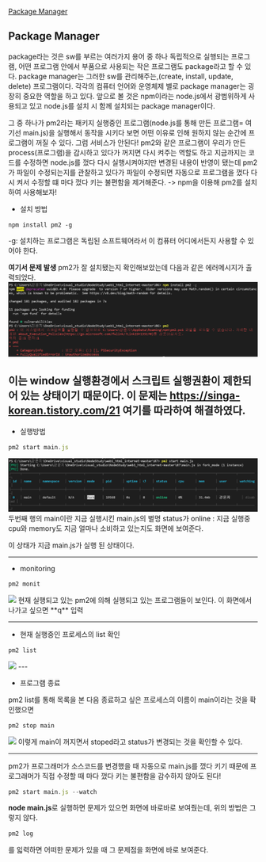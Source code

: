 [Package Manager](#package-manager)

## Package Manager

package라는 것은 sw를 부르는 여러가지 용어 중 하나
독립적으로 실행되는 프로그램, 어떤 프로그램 안에서 부품으로 사용되는 작은 프로그램도 package라고 할 수 있다.
package manager는 그러한 sw를 관리해주는,(create, install, update, delete) 프로그램이다.
각각의 컴퓨터 언어와 운영체제 별로 package manager는 굉장히 중요한 역할을 하고 있다.
앞으로 볼 것은 npm이라는 node.js에서 광범위하게 사용되고 있고 node.js를 설치 시 함께 설치되는 package manager이다.

그 중 하나가 
pm2라는 패키지
실행중인 프로그램(node.js를 통해 만든 프로그램= 여기선 main.js)을 실행해서 동작을 시키다 보면 어떤 이유로 인해 원하지 않는 순간에 프로그램이 꺼질 수 있다. 그럼 서비스가 안된다! pm2와 같은 프로그램이 우리가 만든 process(프로그램)을 감시하고 있다가 꺼지면 다시 켜주는 역할도 하고
지금까지는 코드를 수정하면 node.js를 껐다 다시 실행시켜야지만 변경된 내용이 반영이 됐는데 pm2가 파일이 수정되는지를 관찰하고 있다가 파일이 수정되면 자동으로 프로그램을 껐다 다시 켜서 수정할 떄 마다 껐다 키는 불편함을 제거해준다.
-> npm을 이용해 pm2를 설치하여 사용해보자!

- 설치 방법
```
npm install pm2 -g
```
-g: 설치하는 프로그램은 독립된 소프트웨어라서 이 컴퓨터 어디에서든지 사용할 수 있어야 한다.


**여기서 문제 발생**
pm2가 잘 설치됐는지 확인해보았는데 다음과 같은 에러메시지가 출력되었다.
<img src="./error.png">

이는 window 실행환경에서 스크립트 실행권환이 제한되어 있는 상태이기 때문이다.
이 문제는 
https://singa-korean.tistory.com/21
여기를 따라하여 해결하였다.
---

- 실행방법
```js
pm2 start main.js
```
<img src="pm2_start.png">
두번째 행의 main이란 지금 실행시킨 main.js의 별명
status가 online : 지금 실행중 
cpu와 memory도 지금 얼마나 소비하고 있는지도 화면에 보여준다.

이 상태가 지금 main.js가 실행 된 상태이다.

---

- monitoring
```js
pm2 monit
```
<img src="pm2_monit">
현재 실행되고 있는 pm2에 의해 실행되고 있는 프로그램들이 보인다.
이 화면에서 나가고 싶으면 **q** 입력

---

- 현재 실행중인 프로세스의 list 확인
```js
pm2 list
```
<img src="pm2_list">
---

- 프로그램 종료

pm2 list를 통해 목록을 본 다음 종료하고 싶은 프로세스의 이름이 main이라는 것을 확인했으면 
```js
pm2 stop main
```
<img src="pm2_stop">
이렇게 main이 꺼지면서 stoped라고 status가 변경되는 것을 확인할 수 있다.

---

pm2가 프로그래머가 소스코드를 변경했을 때 자동으로 main.js를 껐다 키기 때문에 프로그래머가 직접 수정할 때 마다 껐다 키는 불편함을 감수하지 않아도 된다!

```js
pm2 start main.js --watch
```

**node main.js**로 실행하면 문제가 있으면 화면에 바로바로 보여줬는데, 위의 방법은 그렇지 않다.

```js
pm2 log
```
를 읿력하면 어떠한 문제가 있을 때 그 문제점을 화면에 바로 보여준다.